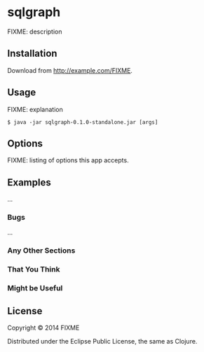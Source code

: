 # sqlgraph

FIXME: description

## Installation

Download from http://example.com/FIXME.

## Usage

FIXME: explanation

    $ java -jar sqlgraph-0.1.0-standalone.jar [args]

## Options

FIXME: listing of options this app accepts.

## Examples

...

### Bugs

...

### Any Other Sections
### That You Think
### Might be Useful

## License

Copyright © 2014 FIXME

Distributed under the Eclipse Public License, the same as Clojure.
